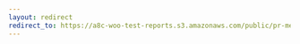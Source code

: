 ```yaml
---
layout: redirect
redirect_to: https://a8c-woo-test-reports.s3.amazonaws.com/public/pr-merge/45650/e2e/index.html
---
```

